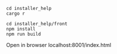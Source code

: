 ```
cd installer_help
cargo r

cd installer_help/front
npm install
npm run build
```

Open in browser localhost:8001/index.html